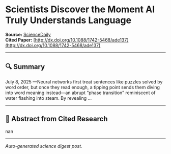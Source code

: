 # Scientists Discover the Moment AI Truly Understands Language

**Source:** [ScienceDaily](https://www.sciencedaily.com/releases/2025/07/250707073353.htm)  
**Cited Paper:** [http://dx.doi.org/10.1088/1742-5468/ade137](http://dx.doi.org/10.1088/1742-5468/ade137)

---

## 🔍 Summary
July 8, 2025 —Neural networks first treat sentences like puzzles solved by word order, but once they read enough, a tipping point sends them diving into word meaning instead—an abrupt “phase transition” reminiscent of water flashing into steam. By revealing ...

---

## 📄 Abstract from Cited Research
nan

---

*Auto-generated science digest post.*
